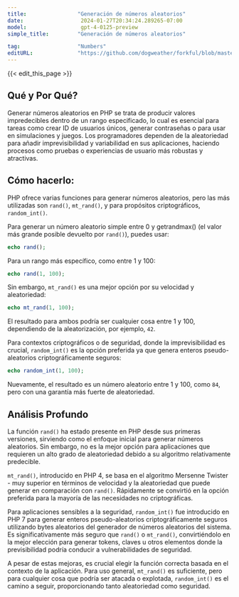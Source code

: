```yaml
---
title:                "Generación de números aleatorios"
date:                  2024-01-27T20:34:24.289265-07:00
model:                 gpt-4-0125-preview
simple_title:         "Generación de números aleatorios"

tag:                  "Numbers"
editURL:              "https://github.com/dogweather/forkful/blob/master/content/es/php/generating-random-numbers.md"
---
```


{{< edit_this_page >}}

## Qué y Por Qué?

Generar números aleatorios en PHP se trata de producir valores impredecibles dentro de un rango especificado, lo cual es esencial para tareas como crear ID de usuarios únicos, generar contraseñas o para usar en simulaciones y juegos. Los programadores dependen de la aleatoriedad para añadir imprevisibilidad y variabilidad en sus aplicaciones, haciendo procesos como pruebas o experiencias de usuario más robustas y atractivas.

## Cómo hacerlo:

PHP ofrece varias funciones para generar números aleatorios, pero las más utilizadas son `rand()`, `mt_rand()`, y para propósitos criptográficos, `random_int()`.

Para generar un número aleatorio simple entre 0 y getrandmax() (el valor más grande posible devuelto por `rand()`), puedes usar:

```PHP
echo rand();
```

Para un rango más específico, como entre 1 y 100:

```PHP
echo rand(1, 100);
```

Sin embargo, `mt_rand()` es una mejor opción por su velocidad y aleatoriedad:

```PHP
echo mt_rand(1, 100);
```

El resultado para ambos podría ser cualquier cosa entre 1 y 100, dependiendo de la aleatorización, por ejemplo, `42`.

Para contextos criptográficos o de seguridad, donde la imprevisibilidad es crucial, `random_int()` es la opción preferida ya que genera enteros pseudo-aleatorios criptográficamente seguros:

```PHP
echo random_int(1, 100);
```

Nuevamente, el resultado es un número aleatorio entre 1 y 100, como `84`, pero con una garantía más fuerte de aleatoriedad.

## Análisis Profundo

La función `rand()` ha estado presente en PHP desde sus primeras versiones, sirviendo como el enfoque inicial para generar números aleatorios. Sin embargo, no es la mejor opción para aplicaciones que requieren un alto grado de aleatoriedad debido a su algoritmo relativamente predecible.

`mt_rand()`, introducido en PHP 4, se basa en el algoritmo Mersenne Twister - muy superior en términos de velocidad y la aleatoriedad que puede generar en comparación con `rand()`. Rápidamente se convirtió en la opción preferida para la mayoría de las necesidades no criptográficas.

Para aplicaciones sensibles a la seguridad, `random_int()` fue introducido en PHP 7 para generar enteros pseudo-aleatorios criptográficamente seguros utilizando bytes aleatorios del generador de números aleatorios del sistema. Es significativamente más seguro que `rand()` o `mt_rand()`, convirtiéndolo en la mejor elección para generar tokens, claves u otros elementos donde la previsibilidad podría conducir a vulnerabilidades de seguridad.

A pesar de estas mejoras, es crucial elegir la función correcta basada en el contexto de la aplicación. Para uso general, `mt_rand()` es suficiente, pero para cualquier cosa que podría ser atacada o explotada, `random_int()` es el camino a seguir, proporcionando tanto aleatoriedad como seguridad.
